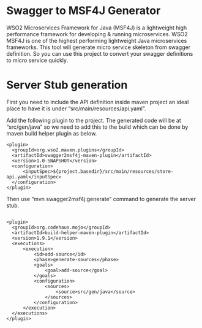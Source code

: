 # Swagger to MSF4J Generator
WSO2 Microservices Framework for Java (MSF4J) is a lightweight high performance framework for developing & running microservices. WSO2 MSF4J is one of the highest performing lightweight Java microservices frameworks. This tool will generate micro service skeleton from swagger definition. So you can use this project to convert your swagger definitions to micro service quickly.

# Server Stub generation
First you need to include the API definition inside maven project an ideal place to have it is under “src/main/resources/api.yaml”.

Add the following plugin to the project.
The generated code will be at “src/gen/java” so we need to add this to the build which can be done by maven build helper plugin as below.
```
<plugin>
  <groupId>org.wso2.maven.plugins</groupId>
  <artifactId>swagger2msf4j-maven-plugin</artifactId>
  <version>1.0-SNAPSHOT</version>
  <configuration>
      <inputSpec>${project.basedir}/src/main/resources/store-api.yaml</inputSpec>
  </configuration>
</plugin>
```

Then use “mvn swagger2msf4j:generate” command to generate the server stub.
```

<plugin>
  <groupId>org.codehaus.mojo</groupId>
  <artifactId>build-helper-maven-plugin</artifactId>
  <version>1.9.1</version>
  <executions>
      <execution>
          <id>add-source</id>
          <phase>generate-sources</phase>
          <goals>
              <goal>add-source</goal>
          </goals>
          <configuration>
              <sources>
                  <source>src/gen/java</source>
              </sources>
          </configuration>
      </execution>
  </executions>
</plugin>
```



